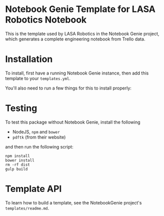 Notebook Genie Template for LASA Robotics Notebook
============

This is the template used by LASA Robotics in the Notebook Genie project, which generates a complete engineering notebook from Trello data.

# Installation

To install, first have a running Notebook Genie instance, then add this template to your `templates.yml`.

You'll also need to run a few things for this to install properly:

# Testing

To test this package without Notebook Genie, install the following

- NodeJS, `npm` and `bower`
- `pdftk` (from their website)

and then run the following script:

``` shell
npm install
bower install
rm -rf dist
gulp build
```

# Template API
To learn how to build a template, see the NotebookGenie project's `templates/readme.md`.

[t2l-logo]: https://raw.githubusercontent.com/smo-key/trello2latex/master/img/trello2latex-rgb-96.png
